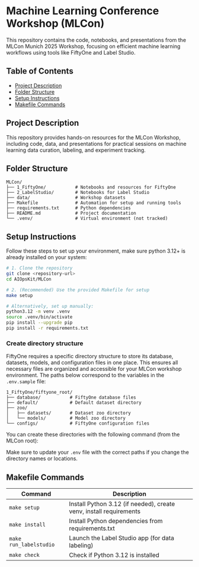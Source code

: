 # Machine Learning Conference Workshop (MLCon)

This repository contains the code, notebooks, and presentations from the MLCon Munich 2025 Workshop, focusing on efficient machine learning workflows using tools like FiftyOne and Label Studio.

## Table of Contents

- [Project Description](#project-description)
- [Folder Structure](#folder-structure)
- [Setup Instructions](#setup-instructions)
- [Makefile Commands](#makefile-commands)

## Project Description

This repository provides hands-on resources for the MLCon Workshop, including code, data, and presentations for practical sessions on machine learning data curation, labeling, and experiment tracking.

## Folder Structure

```
MLCon/
├── 1_FiftyOne/           # Notebooks and resources for FiftyOne
├── 2_LabelStudio/        # Notebooks for Label Studio
├── data/                 # Workshop datasets
├── Makefile              # Automation for setup and running tools
├── requirements.txt      # Python dependencies
├── README.md             # Project documentation
└── .venv/                # Virtual environment (not tracked)
```

## Setup Instructions

Follow these steps to set up your environment, make sure python 3.12+ is already installed on your system:

```bash
# 1. Clone the repository
git clone <repository-url>
cd AIOpsKit/MLCon

# 2. (Recommended) Use the provided Makefile for setup
make setup

# Alternatively, set up manually:
python3.12 -m venv .venv
source .venv/bin/activate
pip install --upgrade pip
pip install -r requirements.txt
```

### Create directory structure

FiftyOne requires a specific directory structure to store its database, datasets, models, and configuration files in one place. This ensures all necessary files are organized and accessible for your MLCon workshop environment. The paths below correspond to the variables in the `.env.sample` file:

```
1_FiftyOne/fiftyone_root/
├── database/           # FiftyOne database files
├── default/            # Default dataset directory
├── zoo/
│   ├── datasets/       # Dataset zoo directory
│   └── models/         # Model zoo directory
└── configs/            # FiftyOne configuration files
```

You can create these directories with the following command (from the MLCon root):


Make sure to update your `.env` file with the correct paths if you change the directory names or locations.

## Makefile Commands

| Command               | Description                                                      |
|-----------------------|------------------------------------------------------------------|
| `make setup`          | Install Python 3.12 (if needed), create venv, install requirements|
| `make install`        | Install Python dependencies from requirements.txt                |
| `make run_labelstudio`| Launch the Label Studio app (for data labeling)                  |
| `make check`          | Check if Python 3.12 is installed                                |
